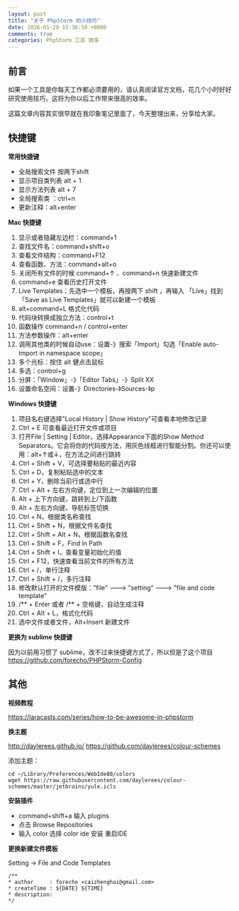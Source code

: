 ```yaml
---
layout: post
title: "关于 PhpStorm 的小技巧"
date: 2016-01-29 15:36:58 +0800
comments: true
categories: PhpStorm 工具 效率
---
```


## 前言

如果一个工具是你每天工作都必须要用的，请认真阅读官方文档，花几个小时好好研究使用技巧，这将为你以后工作带来很高的效率。

这篇文章内容其实很早就在我印象笔记里面了，今天整理出来，分享给大家。

## 快捷键

**常用快捷键**

* 全局搜索文件  按两下shift
* 显示项目类列表 alt + 1
* 显示方法列表  alt + 7
* 全局搜索类 ：ctrl+n
* 更新注释：alt+enter 

<!--more-->

**Mac 快捷键**

1. 显示或者隐藏左边栏：command+1
2. 查找文件名：command+shift+o
3. 查看文件结构：command+F12
4. 查看函数、方法：command+alt+o
5. 关闭所有文件的时候 command+↑ 、command+n 快速新建文件
6. command+e 查看历史打开文件
7. Live  Templates：先选中一个模板，再按两下 shift ，再输入 「Live」找到「Save as Live  Templates」就可以新建一个模板
8. alt+command+L 格式化代码
9. 代码块转换成独立方法：control+t
10. 函数操作 command+n / control+enter 
11. 方法参数操作：alt+enter
12. 调用其他类的时候自动use：设置-》搜索「Import」勾选「Enable auto-import in namespace scope」
13. 多个光标：按住 alt 健点击鼠标
14. 多选：control+g
15. 分屏：「Window」-》「Editor Tabs」-》Split XX
16. 设置命名空间：设置-》Directories-》Sources-》p


**Windows 快捷键**

1. 项目名右键选择"Local History | Show History"可查看本地修改记录
2. Ctrl + E 可查看最近打开文件或项目
3. 打开File | Setting | Editor，选择Appearance下面的Show Method Separators。它会将你的代码按方法，用灰色线框进行智能分割。你还可以使用：alt+↑或↓，在方法之间进行跳转
4. Ctrl + Shift + V，可选择要粘贴的最近内容
5. Ctrl + D，复制粘贴选中的文本
6. Ctrl + Y，删除当前行或选中行
7. Ctrl + Alt + 左右方向键，定位到上一次编辑的位置
8. Alt + 上下方向键，跳转到上/下函数
9. Alt + 左右方向键，导航标签切换
10. Ctrl + N，根据类名称查找
11. Ctrl + Shift + N，根据文件名查找
12. Ctrl + Shift + Alt + N，根据函数名查找
13. Ctrl + Shift + F，Find in Path
14. Ctrl + Shift + I，查看变量初始化的值
15. Ctrl + F12，快速查看当前文件的所有方法
16. Ctrl + /，单行注释
17. Ctrl + Shift + /，多行注释
18. 修改默认打开的文件模版："file" ---> "setting" ---> "file and code template"
19. /** + Enter 或者  /** + 空格键，自动生成注释
20. Ctrl + Alt + L，格式化代码
21. 选中文件或者文件，Alt+Insert 新建文件

**更换为 sublime 快捷键**

因为以前用习惯了 sublime，改不过来快捷键方式了，所以但是了这个项目 https://github.com/forecho/PHPStorm-Config


## 其他

**视频教程**

https://laracasts.com/series/how-to-be-awesome-in-phpstorm

**换主题**

http://daylerees.github.io/
https://github.com/daylerees/colour-schemes

添加主题：
```
cd ~/Library/Preferences/WebIde80/colors
wget https://raw.githubusercontent.com/daylerees/colour-schemes/master/jetbrains/yule.icls
```

**安装插件**

- command+shift+a 输入 plugins 
- 点击 Browse Repositories
- 输入 color 选择 color ide 安装 重启IDE

**更换新建文件模板**

Setting -> File and Code Templates
```
/**
* author     : forecho <caizhenghai@gmail.com>
* createTime : ${DATE} ${TIME}
* description:
*/
```